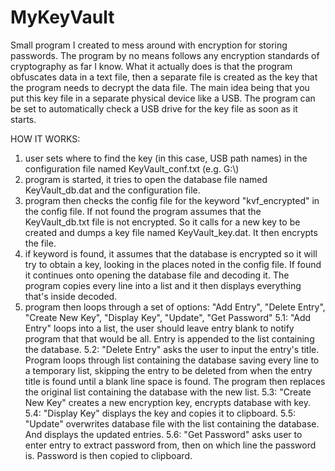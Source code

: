 # MyKeyVault
Small program I created to mess around with encryption for storing passwords. The program by no means follows any encryption standards of cryptography as far I know. What it actually does is that the program obfuscates data in a text file, then a separate file is created as the key that the program needs to decrypt the data file. The main idea being that you put this key file in a separate physical device like a USB. The program can be set to automatically check a USB drive for the key file as soon as it starts.

HOW IT WORKS:
1. user sets where to find the key (in this case, USB path names) in the configuration file named KeyVault_conf.txt (e.g. G:\\)
2. program is started, it tries to open the database file named KeyVault_db.dat and the configuration file. 
3. program then checks the config file for the keyword "kvf_encrypted" in the config file. If not found the program assumes that the KeyVault_db.txt file is not encrypted. So it calls for a new key to be created and dumps a key file named KeyVault_key.dat. It then encrypts the file.
4. if keyword is found, it assumes that the database is encrypted so it will try to obtain a key, looking in the places noted in the config file. If found it continues onto opening the database file and decoding it. The program copies every line into a list and it then displays everything that's inside decoded.
5. program then loops through a set of options: "Add Entry", "Delete Entry", "Create New Key", "Display Key", "Update", "Get Password"
5.1: "Add Entry" loops into a list, the user should leave entry blank to notify program that that would be all. Entry is appended to the list containing the database.
5.2: "Delete Entry" asks the user to input the entry's title. Program loops through list containing the database saving every line to a temporary list, skipping the entry to be deleted from when the entry title is found until a blank line space is found. The program then replaces the original list containing the database with the new list.
5.3: "Create New Key"  creates a new encryption key, encrypts database with key.
5.4: "Display Key" displays the key and copies it to clipboard.
5.5: "Update" overwrites database file with the list containing the database. And displays the updated entries.
5.6: "Get Password" asks user to enter entry to extract password from, then on which line the password is. Password is then copied to clipboard.
